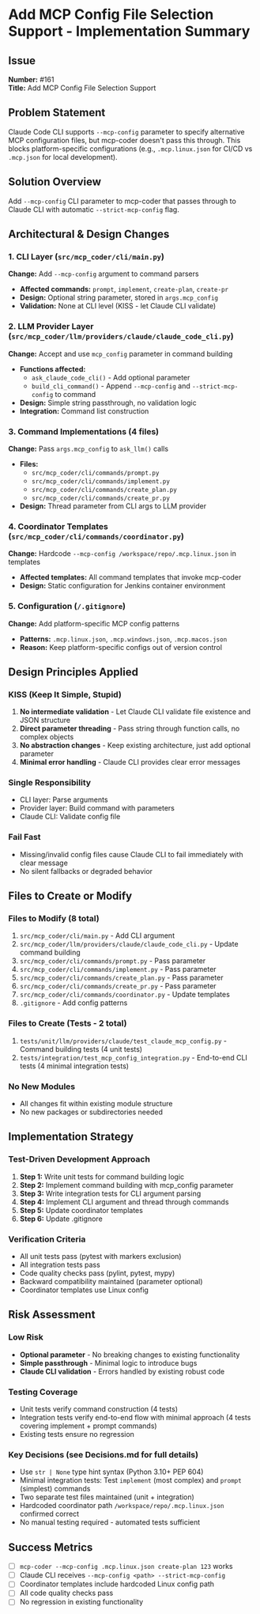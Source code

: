 # Add MCP Config File Selection Support - Implementation Summary

## Issue
**Number:** #161  
**Title:** Add MCP Config File Selection Support

## Problem Statement
Claude Code CLI supports `--mcp-config` parameter to specify alternative MCP configuration files, but mcp-coder doesn't pass this through. This blocks platform-specific configurations (e.g., `.mcp.linux.json` for CI/CD vs `.mcp.json` for local development).

## Solution Overview
Add `--mcp-config` CLI parameter to mcp-coder that passes through to Claude CLI with automatic `--strict-mcp-config` flag.

## Architectural & Design Changes

### 1. CLI Layer (`src/mcp_coder/cli/main.py`)
**Change:** Add `--mcp-config` argument to command parsers
- **Affected commands:** `prompt`, `implement`, `create-plan`, `create-pr`
- **Design:** Optional string parameter, stored in `args.mcp_config`
- **Validation:** None at CLI level (KISS - let Claude CLI validate)

### 2. LLM Provider Layer (`src/mcp_coder/llm/providers/claude/claude_code_cli.py`)
**Change:** Accept and use `mcp_config` parameter in command building
- **Functions affected:**
  - `ask_claude_code_cli()` - Add optional parameter
  - `build_cli_command()` - Append `--mcp-config` and `--strict-mcp-config` to command
- **Design:** Simple string passthrough, no validation logic
- **Integration:** Command list construction

### 3. Command Implementations (4 files)
**Change:** Pass `args.mcp_config` to `ask_llm()` calls
- **Files:**
  - `src/mcp_coder/cli/commands/prompt.py`
  - `src/mcp_coder/cli/commands/implement.py`
  - `src/mcp_coder/cli/commands/create_plan.py`
  - `src/mcp_coder/cli/commands/create_pr.py`
- **Design:** Thread parameter from CLI args to LLM provider

### 4. Coordinator Templates (`src/mcp_coder/cli/commands/coordinator.py`)
**Change:** Hardcode `--mcp-config /workspace/repo/.mcp.linux.json` in templates
- **Affected templates:** All command templates that invoke mcp-coder
- **Design:** Static configuration for Jenkins container environment

### 5. Configuration (`/.gitignore`)
**Change:** Add platform-specific MCP config patterns
- **Patterns:** `.mcp.linux.json`, `.mcp.windows.json`, `.mcp.macos.json`
- **Reason:** Keep platform-specific configs out of version control

## Design Principles Applied

### KISS (Keep It Simple, Stupid)
1. **No intermediate validation** - Let Claude CLI validate file existence and JSON structure
2. **Direct parameter threading** - Pass string through function calls, no complex objects
3. **No abstraction changes** - Keep existing architecture, just add optional parameter
4. **Minimal error handling** - Claude CLI provides clear error messages

### Single Responsibility
- CLI layer: Parse arguments
- Provider layer: Build command with parameters
- Claude CLI: Validate config file

### Fail Fast
- Missing/invalid config files cause Claude CLI to fail immediately with clear message
- No silent fallbacks or degraded behavior

## Files to Create or Modify

### Files to Modify (8 total)
1. `src/mcp_coder/cli/main.py` - Add CLI argument
2. `src/mcp_coder/llm/providers/claude/claude_code_cli.py` - Update command building
3. `src/mcp_coder/cli/commands/prompt.py` - Pass parameter
4. `src/mcp_coder/cli/commands/implement.py` - Pass parameter
5. `src/mcp_coder/cli/commands/create_plan.py` - Pass parameter
6. `src/mcp_coder/cli/commands/create_pr.py` - Pass parameter
7. `src/mcp_coder/cli/commands/coordinator.py` - Update templates
8. `.gitignore` - Add config patterns

### Files to Create (Tests - 2 total)
1. `tests/unit/llm/providers/claude/test_claude_mcp_config.py` - Command building tests (4 unit tests)
2. `tests/integration/test_mcp_config_integration.py` - End-to-end CLI tests (4 minimal integration tests)

### No New Modules
- All changes fit within existing module structure
- No new packages or subdirectories needed

## Implementation Strategy

### Test-Driven Development Approach
1. **Step 1:** Write unit tests for command building logic
2. **Step 2:** Implement command building with mcp_config parameter
3. **Step 3:** Write integration tests for CLI argument parsing
4. **Step 4:** Implement CLI argument and thread through commands
5. **Step 5:** Update coordinator templates
6. **Step 6:** Update .gitignore

### Verification Criteria
- All unit tests pass (pytest with markers exclusion)
- All integration tests pass
- Code quality checks pass (pylint, pytest, mypy)
- Backward compatibility maintained (parameter optional)
- Coordinator templates use Linux config

## Risk Assessment

### Low Risk
- **Optional parameter** - No breaking changes to existing functionality
- **Simple passthrough** - Minimal logic to introduce bugs
- **Claude CLI validation** - Errors handled by existing robust code

### Testing Coverage
- Unit tests verify command construction (4 tests)
- Integration tests verify end-to-end flow with minimal approach (4 tests covering implement + prompt commands)
- Existing tests ensure no regression

### Key Decisions (see Decisions.md for full details)
- Use `str | None` type hint syntax (Python 3.10+ PEP 604)
- Minimal integration tests: Test `implement` (most complex) and `prompt` (simplest) commands
- Two separate test files maintained (unit + integration)
- Hardcoded coordinator path `/workspace/repo/.mcp.linux.json` confirmed correct
- No manual testing required - automated tests sufficient

## Success Metrics
- [ ] `mcp-coder --mcp-config .mcp.linux.json create-plan 123` works
- [ ] Claude CLI receives `--mcp-config <path> --strict-mcp-config`
- [ ] Coordinator templates include hardcoded Linux config path
- [ ] All code quality checks pass
- [ ] No regression in existing functionality
